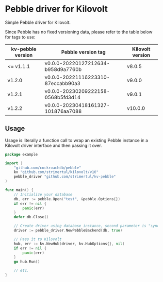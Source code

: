 # Pebble driver for Kilovolt

Simple Pebble driver for Kilovolt.

Since Pebble has no fixed versioning data, please refer to the table below for tags to use:

| kv-pebble version | Pebble version tag                 | Kilovolt version |
| ----------------- | ---------------------------------- | ---------------- |
| <= v1.1.1         | v0.0.0-20220127212634-b958d9a7760b | v8.0.5           |
| v1.2.0            | v0.0.0-20221116223310-87eccabb90a3 | v9.0.0           |
| v1.2.1            | v0.0.0-20230209222158-0568b5fd3d14 | v9.0.1           |
| v1.2.2            | v0.0.0-20230418161327-101876aa7088 | v10.0.0          |

## Usage

Usage is literally a function call to wrap an existing Pebble instance in a Kilovolt driver interface and then passing it over.

```go
package example

import (
	"github.com/cockroachdb/pebble"
	kv "github.com/strimertul/kilovolt/v10"
	pebble_driver "github.com/strimertul/kv-pebble"
)

func main() {
	// Initialize your database
	db, err := pebble.Open("test", &pebble.Options{})
	if err != nil {
		panic(err)
	}
	defer db.Close()

	// Create driver using database instance, second parameter is "sync" (should be kept to true)
	driver := pebble_driver.NewPebbleBackend(db, true)

	// Pass it to Kilovolt
	hub, err := kv.NewHub(driver, kv.HubOptions{}, nil)
	if err != nil {
		panic(err)
	}
	go hub.Run()

	// etc.
}
```
